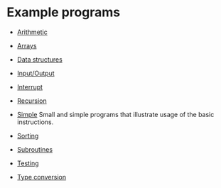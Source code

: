 # Example programs

* [Arithmetic](Arithmetic/index.html)

* [Arrays](Arrays/index.html)

* [Data structures](DataStructures/index.html)

* [Input/Output](IO/index.html)

* [Interrupt](Interrupt/index.html)

* [Recursion](Recursion/index.html)

* [Simple](Simple/index.html)  Small and simple programs that
  illustrate usage of the basic instructions.

* [Sorting](Sorting/index.html)

* [Subroutines](Subroutines/index.html)

* [Testing](Testing/index.html)

* [Type conversion](TypeConversion/index.html)

